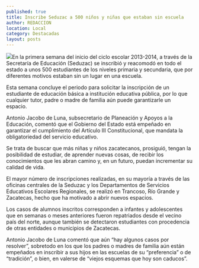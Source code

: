 ```yaml
---
published: true
title: Inscribe Seduzac a 500 niños y niñas que estaban sin escuela
author: REDACCION
location: Local
category: Destacadas
layout: posts
---
```


![](http://i.imgur.com/V4mcsjLm.jpg)En la primera semana del inicio del ciclo escolar 2013-2014, a través de la Secretaría de Educación (Seduzac) se inscribió y reacomodó en todo el estado a unos 500 estudiantes de los niveles primaria y secundaria, que por diferentes motivos estaban sin un lugar en una escuela.
 
Esta semana concluye el periodo para solicitar la inscripción de un estudiante de educación básica a institución educativa pública, por lo que cualquier tutor, padre o madre de familia aún puede garantizarle un espacio.
 
Antonio Jacobo de Luna, subsecretario de Planeación y Apoyos a la Educación, comentó que el Gobierno del Estado está empeñado en garantizar el cumplimiento del Artículo III Constitucional, que mandata la obligatoriedad del servicio educativo.
 
Se trata de buscar que más niñas y niños zacatecanos, prosiguió, tengan la posibilidad de estudiar, de aprender nuevas cosas, de recibir los conocimientos que les abran camino y, en un futuro, puedan incrementar su calidad de vida.
 
El mayor número de inscripciones realizadas, en su mayoría a través de las oficinas centrales de la Seduzac y los Departamentos de Servicios Educativos Escolares Regionales, se realizó en Trancoso, Río Grande y Zacatecas, hecho que ha motivado a abrir nuevos espacios.
 
Los casos de alumnos inscritos corresponden a infantes y adolescentes que en semanas o meses anteriores fueron repatriados desde el vecino país del norte, aunque también se detectaron estudiantes con procedencia de otras entidades o municipios de Zacatecas.
 
Antonio Jacobo de Luna comentó que aún “hay algunos casos por resolver”, sobretodo en los que los padres o madres de familia aún están empeñados en inscribir a sus hijos en las escuelas de su “preferencia” o de “tradición”, o bien, en valerse de “viejos esquemas que hoy son caducos”.
